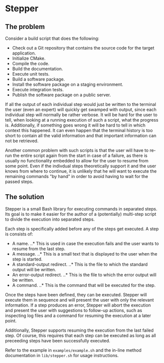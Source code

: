 # Stepper

## The problem

Consider a build script that does the following:

* Check out a Git repository that contains the source code for the target application.
* Initialize CMake.
* Compile the code.
* Build the documentation.
* Execute unit tests.
* Build a software package.
* Install the software package on a staging environment.
* Execute integration tests.
* Publish the software package on a public server.

If all the output of each individual step would just be written to the terminal the user (even an expert) will quickly get swamped with output, since each individual step will normally be rather verbose.
It will be hard for the user to tell, when looking at a running execution of such a script, what the progress is.
Additionally, if something goes wrong it will be hard to tell in which context this happened.
It can even happen that the terminal history is too short to contain all the valid information and that important information can not be retrieved.

Another common problem with such scripts is that the user will have to re-run the entire script again from the start in case of a failure, as there is usually no functionality embedded to allow for the user to resume from some point.
Even if the indivdual steps theoretically support it and the user knows from where to continue, it is unlikely that he will want to execute the remaining commands "by hand" in order to avoid having to wait for the passed steps.

## The solution

Stepper is a small Bash library for executing commands in separated steps.
Its goal is to make it easier for the author of a (potentially) multi-step script to divide the execution into separated steps.

Each step is specifically added before any of the steps get executed.
A step is consists of:

* A name.
..* This is used in case the execution fails and the user wants to resume from the last step.
* A message.
..* This is a small text that is displayed to the user when the step is started.
* A standard-output redirect.
..* This is the file to which the standard output will be written.
* An error-output redirect.
..* This is the file to which the error output will be written.
* A command.
..* This is the command that will be executed for the step.

Once the steps have been defined, they can be executed.
Stepper will execute them in sequence and will present the user with only the relevant information.
If a step produces an error, Stepper will abort the execution and present the user with suggestions to follow-up actions, such as inspecting log files and a command for resuming the execution at a later point.

Additionally, Stepper supports resuming the execution from the last failed step.
Of course, this requires that each step can be executed as long as all preceeding steps have been successfully executed.

Refer to the example in `examples/example.sh` and the in-line method documentation in `lib/stepper.sh` for usage instructions.

